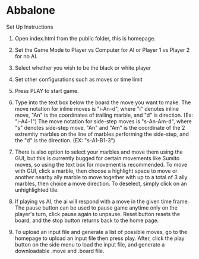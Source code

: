 # Abbalone


Set Up Instructions

1) Open index.html from the public folder, this is homepage.

2) Set the Game Mode to Player vs Computer for AI or Player 1 vs Player 2 for no AI.

3) Select whether you wish to be the black or white player

4) Set other configurations such as moves or time limit

5) Press PLAY to start game.

6) Type into the text box below the board the move you want to make.
   The move notation for inline moves is "i-An-d", where "i" denotes inline move, "An" is the coordinates of trailing marble, and "d" is direction. (Ex: "i-A4-1")
   The move notation for side-step moves is "s-An-Am-d", where "s" denotes side-step move, "An" and "Am" is the coordinate of the 2 extremity marbles on the line of marbles performing the side-step, and the "d" is the direction. (EX: "s-A1-B1-3")

6) There is also option to select your marbles and move them using the GUI, but this is currently bugged for certain movements like Sumito moves, so using the text box for movement is recommended. To move with GUI, click a marble, then choose a highlight space to move or another nearby ally marble to move together with up to a total of 3 ally marbles, then choice a move direction. To deselect, simply click on an unhighlighted tile.

7) If playing vs AI, the ai will respond with a move in the given time frame. The pause button can be used to pause game anytime only on the player's turn, click pause again to unpause. Reset button resets the board, and the stop button returns back to the home page.

8) To upload an input file and generate a list of possible moves, go to the homepage to upload an input file then press play. After, click the play button on the side menu to load the input file, and generate a downloadable .move and .board file.

